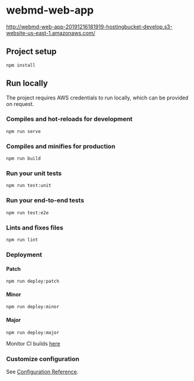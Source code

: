 # webmd-web-app

http://webmd-web-app-20191216181919-hostingbucket-develop.s3-website-us-east-1.amazonaws.com/


## Project setup
```
npm install
```

## Run locally
The project requires AWS credentials to run locally, which can be provided on request.  

### Compiles and hot-reloads for development
```
npm run serve
```

### Compiles and minifies for production
```
npm run build
```

### Run your unit tests

```
npm run test:unit
```

### Run your end-to-end tests
```
npm run test:e2e
```

### Lints and fixes files
```
npm run lint
```


### Deployment
#### Patch
```
npm run deploy:patch
```
#### Minor
```
npm run deploy:minor
```
#### Major
```
npm run deploy:major
```
Monitor CI builds [here](https://circleci.com/gh/DNInterview/webmd-web-app)

### Customize configuration
See [Configuration Reference](https://cli.vuejs.org/config/).
